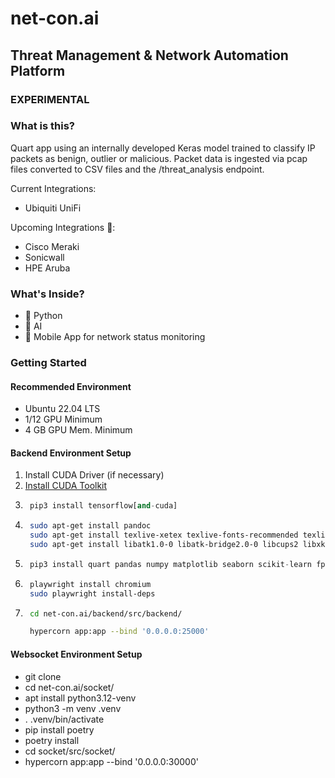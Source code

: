 # net-con.ai
## Threat Management & Network Automation Platform ##

### EXPERIMENTAL ###

### What is this?
Quart app using an internally developed Keras model trained to classify IP packets as benign, outlier or malicious. Packet data is ingested via pcap files converted to CSV files and the /threat_analysis endpoint.

Current Integrations:
- Ubiquiti UniFi

Upcoming Integrations 👀:
- Cisco Meraki
- Sonicwall
- HPE Aruba

### What's Inside?

- 🐍 Python 
- 🧠 AI
- 📱 Mobile App for network status monitoring

### Getting Started

#### Recommended Environment
- Ubuntu 22.04 LTS
- 1/12 GPU Minimum
- 4 GB GPU Mem. Minimum

#### Backend Environment Setup

1. Install CUDA Driver (if necessary)
2. [Install CUDA Toolkit](https://developer.nvidia.com/cuda-downloads?target_os=Linux&target_arch=x86_64&Distribution=Ubuntu&target_version=22.04&target_type=runfile_local)
3. ```python
    pip3 install tensorflow[and-cuda]
    ``` 
4. ```bash
    sudo apt-get install pandoc
    sudo apt-get install texlive-xetex texlive-fonts-recommended texlive-plain-generic
    sudo apt-get install libatk1.0-0 libatk-bridge2.0-0 libcups2 libxkbcommon0 libatspi2.0-0 libxcomposite1 libxdamage1 libxrandr2 libpango-1.0-0 libasound2

    ```
5. ```python
    pip3 install quart pandas numpy matplotlib seaborn scikit-learn fpdf2 jupyter ipykernel nbconvert pyppeteer nbconvert[webpdf]
    ``` 
6. ```bash
    playwright install chromium
    sudo playwright install-deps
    ```
7. ```bash
    cd net-con.ai/backend/src/backend/

    hypercorn app:app --bind '0.0.0.0:25000'
    ``` 

#### Websocket Environment Setup
* git clone 
* cd net-con.ai/socket/
* apt install python3.12-venv
* python3 -m venv .venv 
* . .venv/bin/activate
* pip install poetry 
* poetry install
* cd socket/src/socket/
* hypercorn app:app --bind '0.0.0.0:30000'







